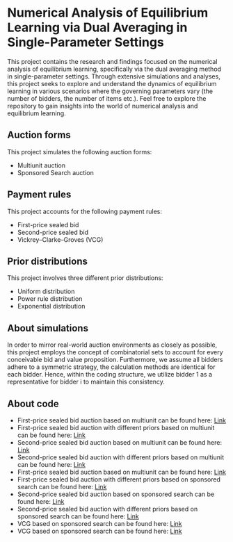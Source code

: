 # Numerical Analysis of Equilibrium Learning via Dual Averaging in Single-Parameter Settings
This project contains the research and findings focused on the numerical analysis of equilibrium learning, specifically via the dual averaging method in single-parameter settings. Through extensive simulations and analyses, this project seeks to explore and understand the dynamics of equilibrium learning in various scenarios where the governing parameters vary (the number of bidders, the number of items etc.). Feel free to explore the repository to gain insights into the world of numerical analysis and equilibrium learning.

## Auction forms
This project simulates the following auction forms:
- Multiunit auction
- Sponsored Search auction

## Payment rules
This project accounts for the following payment rules:
- First-price sealed bid
- Second-price sealed bid
- Vickrey–Clarke–Groves (VCG)

## Prior distributions
This project involves three different prior distributions:
- Uniform distribution
- Power rule distribution
- Exponential distribution

## About simulations
In order to mirror real-world auction environments as closely as possible, this project employs the concept of combinatorial sets to account for every conceivable bid and value proposition. Furthermore, we assume all bidders adhere to a symmetric strategy, the calculation methods are identical for each bidder. Hence, within the coding structure, we utilize bidder 1 as a representative for bidder i to maintain this consistency.

## About code
- First-price sealed bid auction based on multiunit can be found here: [Link](https://github.com/Yunqing-Wang/Numerical-Analysis-of-Equilibrium-Learning-via-Dual-Averaging-in-Single-Parameter-Settings/blob/main/Multiunit/First%20price.py)
- First-price sealed bid auction with different priors based on multiunit can be found here: [Link](URL)
- Second-price sealed bid auction based on multiunit can be found here: [Link](URL)
- Second-price sealed bid auction with different priors based on multiunit can be found here: [Link](URL)
- First-price sealed bid auction based on multiunit can be found here: [Link](URL)
- First-price sealed bid auction with different priors based on sponsored search can be found here: [Link](URL)
- Second-price sealed bid auction based on sponsored search can be found here: [Link](URL)
- Second-price sealed bid auction with different priors based on sponsored search can be found here: [Link](URL)
- VCG based on sponsored search can be found here: [Link](URL)
- VCG based on sponsored search can be found here: [Link](URL)
